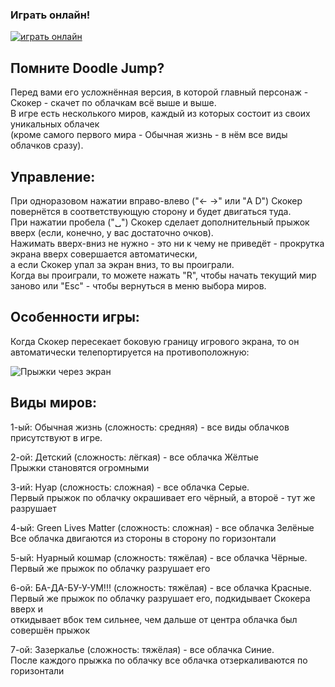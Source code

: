 ### Играть онлайн!
[![играть онлайн](https://img.shields.io/website?style=plastic&url=https%3A%2F%2Fauzmit.github.io%2FHexlet-Practice_31-group%2F)](https://auzmit.github.io/My_Prig-skok/)

## Помните Doodle Jump?
Перед вами его усложнённая версия, в которой главный персонаж -\
Скокер - скачет по облачкам всё выше и выше.\
В игре есть несколького миров, каждый из которых состоит из своих уникальных облачек\
(кроме самого первого мира - Обычная жизнь - в нём все виды облачков сразу).

## Управление:
При одноразовом нажатии вправо-влево ("← →" или "A D") Скокер повернётся в соответствующую сторону и будет двигаться туда.\
При нажатии пробела ("␣") Скокер сделает дополнительный прыжок вверх (если, конечно, у вас достаточно очков).\
Нажимать вверх-вниз не нужно - это ни к чему не приведёт - прокрутка экрана вверх совершается автоматически,\
а если Скокер упал за экран вниз, то вы проиграли.\
Когда вы проиграли, то можете нажать "R", чтобы начать текущий мир заново или "Esc" - чтобы вернуться в меню выбора миров.

## Особенности игры:
Когда Скокер пересекает боковую границу игрового экрана, то он автоматически телепортируется на противоположную:

![Прыжки через экран](https://github.com/user-attachments/assets/5d2470d3-a103-411f-9d14-e435394da553)

## Виды миров:
1-ый: Обычная жизнь (сложность: средняя) - все виды облачков присутствуют в игре.

2-ой: Детский (сложность: лёгкая) - все облачка Жёлтые\
Прыжки становятся огромными

3-ий: Нуар (сложность: сложная) - все облачка Серые.\
Первый прыжок по облачку окрашивает его чёрный, а второё - тут же разрушает

4-ый: Green Lives Matter (сложность: сложная) - все облачка Зелёные\
Все облачка двигаются из стороны в сторону по горизонтали

5-ый: Нуарный кошмар (сложность: тяжёлая) - все облачка Чёрные.\
Первый же прыжок по облачку разрушает его

6-ой: БА-ДА-БУ-У-УМ!!! (сложность: тяжёлая) - все облачка Красные.\
Первый же прыжок по облачку разрушает его, подкидывает Скокера вверх и\
откидывает вбок тем сильнее, чем дальше от центра облачка был совершён прыжок

7-ой: Зазеркалье (сложность: тяжёлая) - все облачка Синие.\
После каждого прыжка по облачку все облачка отзеркаливаются по горизонтали
